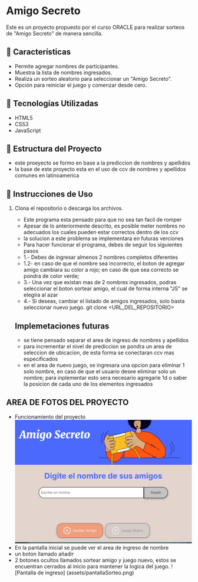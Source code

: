 # Amigo Secreto

Este es un proyecto propuesto por el curso ORACLE para realizar sorteos de "Amigo Secreto" de manera sencilla.

## 📌 Características
- Permite agregar nombres de participantes.
- Muestra la lista de nombres ingresados.
- Realiza un sorteo aleatorio para seleccionar un "Amigo Secreto".
- Opción para reiniciar el juego y comenzar desde cero.

## 🚀 Tecnologías Utilizadas
- HTML5
- CSS3
- JavaScript

## 📂 Estructura del Proyecto
   - este proeyecto se formo en base a la prediccion de nombres y apellidos
   - la base de este proyecto esta en el uso de ccv de nombres y apellidos comunes en latinoamerica
## 📜 Instrucciones de Uso
1. Clona el repositorio o descarga los archivos.
   - Este programa esta pensado para que no sea tan facil de romper
   - Apesar de lo anteriormente descrito, es posible meter nombres no adecuados los cuales pueden estar correctos dentro de los ccv
   - la solucion a este problema se implementara en futuras verciones
   - Para hacer funcionar el programa, debes de seguir los siguientes pasos
   - 1.- Debes de ingresar almenos 2 nombres completos diferentes
   - 1.2- en caso de que el nombre sea incorrecto, el boton de agregar amigo cambiara su color a rojo; en caso de que sea correcto se pondra de color verde;
   - 3.- Una vez que existan mas de 2 nombres ingresados, podras seleccionar el boton sortear amigo, el cual de forma interna "JS" se elegira al azar
   -  4.- Si deseas, cambiar el listado de amigos ingresados, solo basta seleccionar nuevo juego.
    git clone <URL_DEL_REPOSITORIO>

    ## Implemetaciones futuras
      - se tiene pensado separar el area de ingreso de nombres y apellidos
      - para incrementar el nivel de prediccion se pondra un area de seleccion de ubicacion, de esta forma se conectaran ccv mas especificados
      - en el area de nuevo juego, se ingresara una opcion para eliminar 1 solo nombre, en caso de que el usuario desee eliminar solo un nombre; para inplementar esto sera necesario agregarle 1d o saber la posicion de cada uno de los elementos ingresados

##  AREA DE FOTOS DEL PROYECTO
   - Funcionamiento del proyecto
     ![Pantalla inicial](assets/Inicio.png)
   - En la pantalla inicial se puede ver el area de ingreso de nombre
   - un boton llamado añadir
   - 2 botones ocultos llamados sortear amigo y juego nuevo, estos se encuentran cerrados al inicio para mantener la logica del juego.
   ![Pantalla de ingreso] (assets/pantallaSorteo.png)
